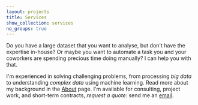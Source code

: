 ```yaml
---
layout: projects
title: Services
show_collection: services
no_groups: true
---
```


Do you have a large dataset that you want to analyse, but don't have the expertise in-house? Or maybe you want to automate a task you and your coworkers are spending precious time doing manually? I can help you with that.

I'm experienced in solving challenging problems, from processing *big data* to understanding *complex data* using machine learning. Read more about my background in the [About](/about/) page. I'm available for consulting, project work, and short-term contracts, *request a quote*: send me an [email](mailto:olavurmortensen@gmail.com).

